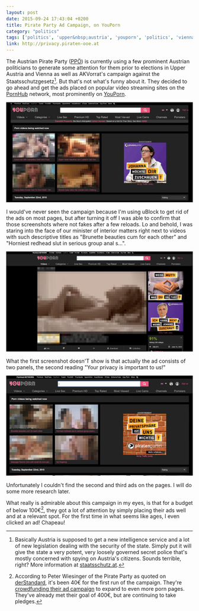 ```yaml
---
layout: post
date: 2015-09-24 17:43:04 +0200
title: Pirate Party Ad Campaign, on YouPorn
category: "politics"
tags: ['politics', 'upper&nbsp;austria', 'youporn', 'politics', 'vienna', 'austria', 'pirate&nbsp;party', 'ppoe', 'interior']
link: http://privacy.piraten-ooe.at
---
```


The Austrian Pirate Party ([PPÖ](https://www.piratenpartei.at)) is currently using a few prominent Austrian politicians to generate some attention for them prior to elections in Upper Austria and Vienna as well as AKVorrat's campaign against the Staatsschutzgesetz[^1]. But that's not what's funny about it. They decided to go ahead and get the ads placed on popular video streaming sites on the [PornHub](https://pornhub.com) network, most prominently on [YouPorn](https://youporn.com).

![First ad of the campaign; shows Minister of Interior Johanna Mikl-Leitner with the text "Johanna wants to watch you!" on YouPorn](/images/youporn-1.jpeg)

I would've never seen the campaign because I'm using uBlock to get rid of the ads on most pages, but after turning it off I was able to confirm that those screenshots where not fakes after a few reloads. Lo and behold, I was staring into the face of our minister of interior matters right next to videos with such descriptive titles as "Brunette beauties cum for each other" and "Horniest redhead slut in serious group anal s...".

![Second and third ad of the campaign, showing German chancellor Angela Merkl with the text "Does Mother know what you're doing there?" and Austrian chancellor Werner Fayman with the text "I can't do it if somebody's watching!"](/images/youporn-2.jpeg)

What the first screenshot doesn'T show is that actually the ad consists of two panels, the second reading "Your privacy is important to us!"

![Second panel of the first ad with the text "Your privacy is important to us".](/images/youporn-3.jpeg)

Unfortunately I couldn't find the second and third ads on the pages. I will do some more research later.

What really is admirable about this campaign in my eyes, is that for a budget of below 100€[^2], they got a lot of attention by simply placing their ads well and at a relevant spot. For the first time in what seems like ages, I even clicked an ad! Chapeau!

[^1]: Basically Austria is supposed to get a new intelligence service and a lot of new legislation dealing with the security of the state. Simply put it will give the state a very potent, very loosely governed secret police that's mostly concerned with spying on Austria's citizens. Sounds terrible, right? More information at [staatsschutz.at](https://staatsschutz.at).
[^2]: According to Peter Wiesinger of the Pirate Party as quoted on [derStandard](http://derstandard.at/2000022718467/Piraten-bringen-auch-Kanzler-Faymann-auf-YouPorn?ref=rec), it's been 40€ for the first run of the campaign. They're [crowdfunding their ad campaign](https://www.piratenpartei.at/projects/spenden-fuer-werbung-auf-pornoseiten/) to expand to even more porn pages. They've already met their goal of 400€, but are continuing to take pledges.